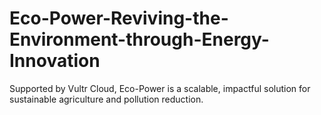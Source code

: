 # Eco-Power-Reviving-the-Environment-through-Energy-Innovation
Supported by Vultr Cloud, Eco-Power is a scalable, impactful solution for sustainable agriculture and pollution reduction.

